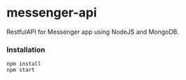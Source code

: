 # messenger-api
RestfulAPI for Messenger app using NodeJS and MongoDB.

### Installation
  ```
  npm install
  npm start
  ```
